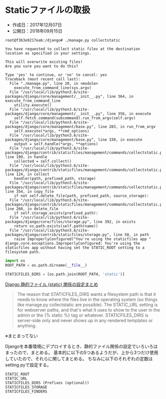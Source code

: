 # Staticファイルの取扱

* 作成日：2017年12月07日
* 公開日：2018年09月15日

```
root@f363e9217eab:/django# ./manage.py collectstatic

You have requested to collect static files at the destination
location as specified in your settings.

This will overwrite existing files!
Are you sure you want to do this?

Type 'yes' to continue, or 'no' to cancel: yes
Traceback (most recent call last):
  File "./manage.py", line 20, in <module>
    execute_from_command_line(sys.argv)
  File "/usr/local/lib/python3.6/site-packages/django/core/management/__init__.py", line 364, in execute_from_command_line
    utility.execute()
  File "/usr/local/lib/python3.6/site-packages/django/core/management/__init__.py", line 356, in execute
    self.fetch_command(subcommand).run_from_argv(self.argv)
  File "/usr/local/lib/python3.6/site-packages/django/core/management/base.py", line 283, in run_from_argv
    self.execute(*args, **cmd_options)
  File "/usr/local/lib/python3.6/site-packages/django/core/management/base.py", line 330, in execute
    output = self.handle(*args, **options)
  File "/usr/local/lib/python3.6/site-packages/django/contrib/staticfiles/management/commands/collectstatic.py", line 199, in handle
    collected = self.collect()
  File "/usr/local/lib/python3.6/site-packages/django/contrib/staticfiles/management/commands/collectstatic.py", line 124, in collect
    handler(path, prefixed_path, storage)
  File "/usr/local/lib/python3.6/site-packages/django/contrib/staticfiles/management/commands/collectstatic.py", line 354, in copy_file
    if not self.delete_file(path, prefixed_path, source_storage):
  File "/usr/local/lib/python3.6/site-packages/django/contrib/staticfiles/management/commands/collectstatic.py", line 260, in delete_file
    if self.storage.exists(prefixed_path):
  File "/usr/local/lib/python3.6/site-packages/django/core/files/storage.py", line 392, in exists
    return os.path.exists(self.path(name))
  File "/usr/local/lib/python3.6/site-packages/django/contrib/staticfiles/storage.py", line 50, in path
    raise ImproperlyConfigured("You're using the staticfiles app "
django.core.exceptions.ImproperlyConfigured: You're using the staticfiles app without having set the STATIC_ROOT setting to a filesystem path.
```

```python
import os
ROOT_PATH = os.path.dirname(__file__)

STATICFILES_DIRS = [os.path.join(ROOT_PATH, 'static')]
```

[Django 静的ファイル (static) 関係の設定まとめ](https://qiita.com/aion/items/add0c983150a2a1e100d)

> The reason that STATICFILES_DIRS wants a filesystem path is that it needs to know where the files live in the operating system (so things like manage.py collectstatic are possible). The STATIC_URL setting is for webserver paths, and that's what it uses to show to the user in the admin or the {% static %} tag or whatever. STATICFILES_DIRS is server-side only and never shows up in any rendered templates or anything.

※まとまってない

Djangoを本番環境にデプロイするとき、静的ファイル関係の設定でいろいろはまったので、まとめる。
基本的に以下の5つあるようだが、上から3つだけ使用していたので、それらに関してまとめる。
ちなみに以下のそれぞれの定数はsetting.pyで設定する。

```
STATIC_ROOT
STATIC_URL
STATICFILES_DIRS (Prefixes (optional))
STATICFILES_STORAGE
STATICFILES_FINDERS
```
